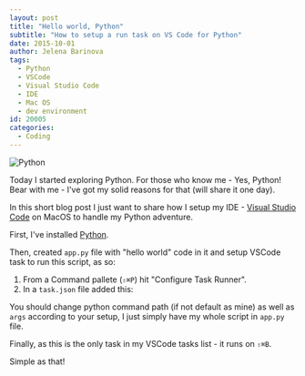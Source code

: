 ```yaml
---
layout: post
title: "Hello world, Python"
subtitle: "How to setup a run task on VS Code for Python"
date: 2015-10-01
author: Jelena Barinova
tags:
  - Python
  - VSCode
  - Visual Studio Code
  - IDE
  - Mac OS
  - dev environment
id: 20005
categories:
  - Coding
---
```


<img src="{{ site.baseurl }}/img/post_img/python-logo.png" alt="Python" class="right" />

Today I started exploring Python. For those who know me - Yes, Python! Bear with me - I've got my solid reasons for that (will share it one day).


In this short blog post I just want to share how I setup my IDE - [Visual Studio Code](https://code.visualstudio.com/) on MacOS to handle my Python adventure.

First, I've installed [Python](https://www.python.org/downloads/).

Then, created `app.py` file with "hello world" code in it and setup VSCode task to run this script, as so: 

1. From a Command pallete (`⇧⌘P`) hit "Configure Task Runner". 
2. In a `task.json` file added this:

<script src="https://gist.github.com/JelenaBarinova/1afd44a8470a511bc5ad.js"></script>

You should change python command path (if not default as mine) as well as `args` according to your setup, I just simply have my whole script in `app.py` file.

Finally, as this is the only task in my VSCode tasks list - it runs on `⇧⌘B`. 

Simple as that!